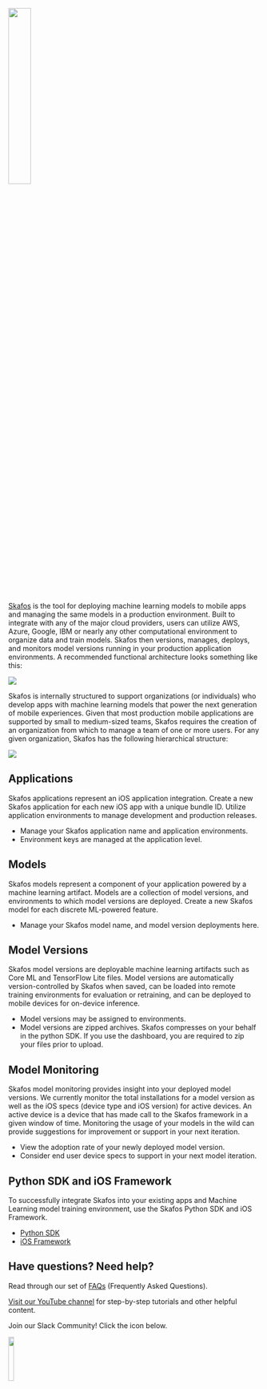 [<img src="https://docs.skafos.ai/assets/main-logo.png" width="30%">](https://skafos.ai)


[Skafos](https://skafos.ai) is the tool for deploying machine learning models to mobile apps and managing the same models in a production environment. Built to integrate with any of the major cloud providers, users can utilize AWS, Azure, Google, IBM or nearly any other computational environment to organize data and train models. Skafos then versions, manages, deploys, and monitors model versions running in your production application environments. A recommended functional architecture looks something like this:

<img src="https://docs.skafos.ai/assets/data-training-skafos-phones.png">

Skafos is internally structured to support organizations (or individuals) who develop apps with machine learning models that power the next generation of mobile experiences. Given that most production mobile applications are supported by small to medium-sized teams, Skafos requires the creation of an organization from which to manage a team of one or more users. For any given organization, Skafos has the following hierarchical structure:

<img src="https://docs.skafos.ai/assets/apps-models-versions.png">


## Applications
Skafos applications represent an iOS application integration. Create a new Skafos application for each new iOS app with a unique bundle ID. Utilize application environments to manage development and production releases.

* Manage your Skafos application name and application environments.
* Environment keys are managed at the application level.


## Models
Skafos models represent a component of your application powered by a machine learning artifact. Models are a collection of model versions, and environments to which model versions are deployed. Create a new Skafos model for each discrete ML-powered feature.

* Manage your Skafos model name, and model version deployments here.


## Model Versions
Skafos model versions are deployable machine learning artifacts such as Core ML and TensorFlow Lite files. Model versions are automatically version-controlled by Skafos when saved, can be loaded into remote training environments for evaluation or retraining, and can be deployed to mobile devices for on-device inference.

* Model versions may be assigned to environments.
* Model versions are zipped archives. Skafos compresses on your behalf in the python SDK. If you use the dashboard, you are required to zip your files prior to upload.

## Model Monitoring
Skafos model monitoring provides insight into your deployed model versions. We currently monitor the total installations for a model version as well as the iOS specs (device type and iOS version) for active devices. An active device is a device that has made call to the Skafos framework in a given window of time. Monitoring the usage of your models in the wild can provide suggestions for improvement or support in your next iteration. 

* View the adoption rate of your newly deployed model version.
* Consider end user device specs to support in your next model iteration.


## Python SDK and iOS Framework
To successfully integrate Skafos into your existing apps and Machine Learning model training environment, use the Skafos Python SDK and iOS Framework.

* [Python SDK](https://pypi.org/project/skafos/)
* [iOS Framework](https://github.com/skafos/ios)


## Have questions? Need help?
Read through our set of [FAQs](sections/faq.md) (Frequently Asked Questions).

[Visit our YouTube channel](https://www.youtube.com/channel/UCPufR0t13R-eHEW0OPCmrPw) for step-by-step tutorials and other helpful content.

Join our Slack Community! Click the icon below.

[<img src="https://docs.skafos.ai/assets/Slack_Mark_Web.png" width="15%">](https://skafosai.slack.com/join/shared_invite/enQtNTAxMzEwOTk2NzA5LThjMmMyY2JkNTkwNDQ1YjgyYjFiY2MyMjRkMzYyM2E4MjUxNTJmYmQyODVhZWM2MjQwMjE5ZGM1Y2YwN2M5ODI)
